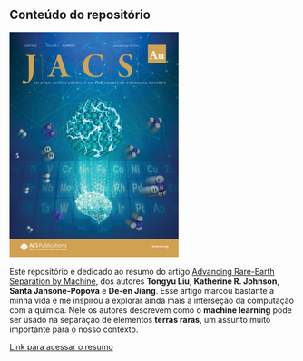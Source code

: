 ## Conteúdo do repositório

![](artigo_img.jpg)

Este repositório é dedicado ao resumo do artigo [Advancing Rare-Earth Separation by Machine](https://pubs.acs.org/doi/10.1021/jacsau.2c00122?fig=fig3&ref=pdf#fig3), dos autores **Tongyu Liu**, **Katherine R. Johnson**, **Santa Jansone-Popova** e **De-en Jiang**. Esse artigo marcou bastante a minha vida e me inspirou a explorar ainda mais a interseção da computação com a química. Nele os autores descrevem como o **machine learning** pode ser usado na separação de elementos **terras raras**, um assunto muito importante para o nosso contexto.

[Link para acessar o resumo](https://github.com/Marcozz-716/Resumo-Advancing-Rare-Earth-Separation-by-Machine/blob/main/Advancing_Rare_Earth_Separation_by_Machine_resumo.ipynb)
